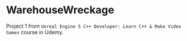 # WarehouseWreckage

Project 1 from `Unreal Engine 5 C++ Developer: Learn C++ & Make Video Games` course in Udemy.
